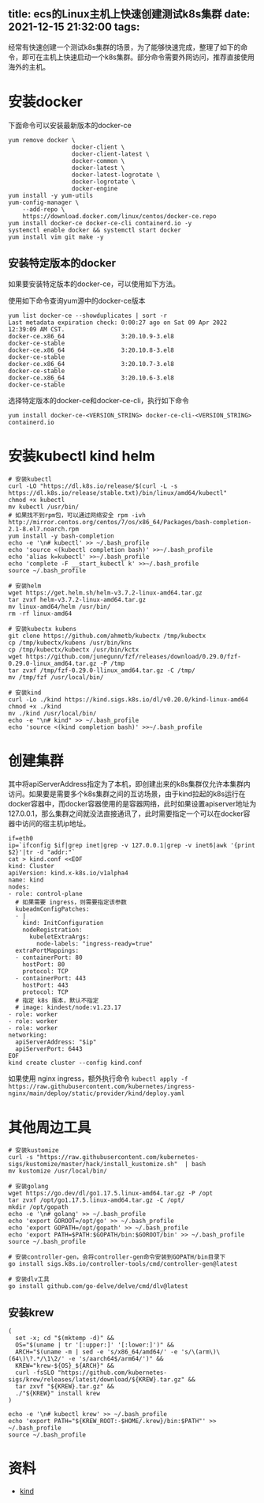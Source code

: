 title: ecs的Linux主机上快速创建测试k8s集群
date: 2021-12-15 21:32:00
tags:
---
经常有快速创建一个测试k8s集群的场景，为了能够快速完成，整理了如下的命令，即可在主机上快速启动一个k8s集群。部分命令需要外网访问，推荐直接使用海外的主机。

# 安装docker

下面命令可以安装最新版本的docker-ce

```shell
yum remove docker \
                  docker-client \
                  docker-client-latest \
                  docker-common \
                  docker-latest \
                  docker-latest-logrotate \
                  docker-logrotate \
                  docker-engine
yum install -y yum-utils
yum-config-manager \
    --add-repo \
    https://download.docker.com/linux/centos/docker-ce.repo
yum install docker-ce docker-ce-cli containerd.io -y
systemctl enable docker && systemctl start docker
yum install vim git make -y
```
## 安装特定版本的docker

如果要安装特定版本的docker-ce，可以使用如下方法。

使用如下命令查询yum源中的docker-ce版本

```
yum list docker-ce --showduplicates | sort -r
Last metadata expiration check: 0:00:27 ago on Sat 09 Apr 2022 12:39:09 AM CST.
docker-ce.x86_64                3:20.10.9-3.el8                 docker-ce-stable
docker-ce.x86_64                3:20.10.8-3.el8                 docker-ce-stable
docker-ce.x86_64                3:20.10.7-3.el8                 docker-ce-stable
docker-ce.x86_64                3:20.10.6-3.el8                 docker-ce-stable
```

选择特定版本的docker-ce和docker-ce-cli，执行如下命令
```
yum install docker-ce-<VERSION_STRING> docker-ce-cli-<VERSION_STRING> containerd.io
```


# 安装kubectl kind helm

```
# 安装kubectl
curl -LO "https://dl.k8s.io/release/$(curl -L -s https://dl.k8s.io/release/stable.txt)/bin/linux/amd64/kubectl"
chmod +x kubectl
mv kubectl /usr/bin/
# 如果找不到rpm包，可以通过网络安全 rpm -ivh http://mirror.centos.org/centos/7/os/x86_64/Packages/bash-completion-2.1-8.el7.noarch.rpm
yum install -y bash-completion
echo -e '\n# kubectl' >> ~/.bash_profile
echo 'source <(kubectl completion bash)' >>~/.bash_profile
echo 'alias k=kubectl' >>~/.bash_profile
echo 'complete -F __start_kubectl k' >>~/.bash_profile
source ~/.bash_profile

# 安装helm
wget https://get.helm.sh/helm-v3.7.2-linux-amd64.tar.gz
tar zvxf helm-v3.7.2-linux-amd64.tar.gz
mv linux-amd64/helm /usr/bin/
rm -rf linux-amd64

# 安装kubectx kubens
git clone https://github.com/ahmetb/kubectx /tmp/kubectx
cp /tmp/kubectx/kubens /usr/bin/kns
cp /tmp/kubectx/kubectx /usr/bin/kctx
wget https://github.com/junegunn/fzf/releases/download/0.29.0/fzf-0.29.0-linux_amd64.tar.gz -P /tmp
tar zvxf /tmp/fzf-0.29.0-llinux_amd64.tar.gz -C /tmp/
mv /tmp/fzf /usr/local/bin/

# 安装kind
curl -Lo ./kind https://kind.sigs.k8s.io/dl/v0.20.0/kind-linux-amd64
chmod +x ./kind
mv ./kind /usr/local/bin/
echo -e "\n# kind" >> ~/.bash_profile
echo 'source <(kind completion bash)' >>~/.bash_profile
```

# 创建集群

其中将apiServerAddress指定为了本机，即创建出来的k8s集群仅允许本集群内访问。如果要是需要多个k8s集群之间的互访场景，由于kind拉起的k8s运行在docker容器中，而docker容器使用的是容器网络，此时如果设置apiserver地址为127.0.0.1，那么集群之间就没法直接通讯了，此时需要指定一个可以在docker容器中访问的宿主机ip地址。

```
if=eth0
ip=`ifconfig $if|grep inet|grep -v 127.0.0.1|grep -v inet6|awk '{print $2}'|tr -d "addr:"`
cat > kind.conf <<EOF
kind: Cluster
apiVersion: kind.x-k8s.io/v1alpha4
name: kind
nodes:
- role: control-plane
  # 如果需要 ingress，则需要指定该参数
  kubeadmConfigPatches:
  - |
    kind: InitConfiguration
    nodeRegistration:
      kubeletExtraArgs:
        node-labels: "ingress-ready=true"
  extraPortMappings:
  - containerPort: 80
    hostPort: 80
    protocol: TCP
  - containerPort: 443
    hostPort: 443
    protocol: TCP
  # 指定 k8s 版本，默认不指定
  # image: kindest/node:v1.23.17
- role: worker
- role: worker
- role: worker
networking:
  apiServerAddress: "$ip"
  apiServerPort: 6443
EOF
kind create cluster --config kind.conf
```

如果使用 nginx ingress，额外执行命令 `kubectl apply -f https://raw.githubusercontent.com/kubernetes/ingress-nginx/main/deploy/static/provider/kind/deploy.yaml`

# 其他周边工具

```
# 安装kustomize
curl -s "https://raw.githubusercontent.com/kubernetes-sigs/kustomize/master/hack/install_kustomize.sh"  | bash
mv kustomize /usr/local/bin/

# 安装golang
wget https://go.dev/dl/go1.17.5.linux-amd64.tar.gz -P /opt
tar zvxf /opt/go1.17.5.linux-amd64.tar.gz -C /opt/
mkdir /opt/gopath
echo -e '\n# golang' >> ~/.bash_profile
echo 'export GOROOT=/opt/go' >> ~/.bash_profile
echo 'export GOPATH=/opt/gopath' >> ~/.bash_profile
echo 'export PATH=$PATH:$GOPATH/bin:$GOROOT/bin' >> ~/.bash_profile
source ~/.bash_profile

# 安装controller-gen，会将controller-gen命令安装到GOPATH/bin目录下
go install sigs.k8s.io/controller-tools/cmd/controller-gen@latest

# 安装dlv工具
go install github.com/go-delve/delve/cmd/dlv@latest
```

## 安装krew

```
(
  set -x; cd "$(mktemp -d)" &&
  OS="$(uname | tr '[:upper:]' '[:lower:]')" &&
  ARCH="$(uname -m | sed -e 's/x86_64/amd64/' -e 's/\(arm\)\(64\)\?.*/\1\2/' -e 's/aarch64$/arm64/')" &&
  KREW="krew-${OS}_${ARCH}" &&
  curl -fsSLO "https://github.com/kubernetes-sigs/krew/releases/latest/download/${KREW}.tar.gz" &&
  tar zxvf "${KREW}.tar.gz" &&
  ./"${KREW}" install krew
)

echo -e '\n# kubectl krew' >> ~/.bash_profile
echo 'export PATH="${KREW_ROOT:-$HOME/.krew}/bin:$PATH"' >> ~/.bash_profile
source ~/.bash_profile
```

# 资料

- [kind](https://kind.sigs.k8s.io/)
